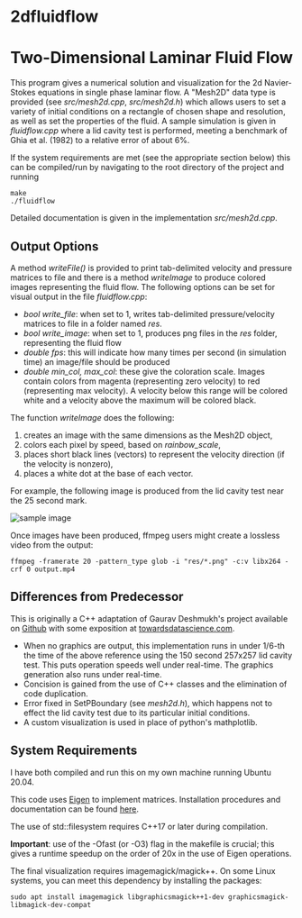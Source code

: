 # 2dfluidflow

Two-Dimensional Laminar Fluid Flow
==================================

This program gives a numerical solution and visualization for the 2d Navier-Stokes equations in single phase laminar flow. A "Mesh2D" data type is provided (see _src/mesh2d.cpp_, _src/mesh2d.h_) which allows users to set a variety of initial conditions on a rectangle of chosen shape and resolution, as well as set the properties of the fluid. A sample simulation is given in _fluidflow.cpp_ where a lid cavity test is performed, meeting a benchmark of Ghia et al. (1982) to a relative error of about 6%.

If the system requirements are met (see the appropriate section below) this can be compiled/run by navigating to the root directory of the project and running

    make
    ./fluidflow

Detailed documentation is given in the implementation _src/mesh2d.cpp_.


Output Options
--------------

A method _writeFile()_ is provided to print tab-delimited velocity and pressure matrices to file and there is a method _writeImage_ to produce colored images representing the fluid flow. The following options can be set for visual output in the file _fluidflow.cpp_:

* _bool write_file_: when set to 1, writes tab-delimited pressure/velocity matrices to file in a folder named _res_.
* _bool write_image_: when set to 1, produces png files in the _res_ folder, representing the fluid flow
* _double fps_: this will indicate how many times per second (in simulation time) an image/file should be produced
* _double min_col, max_col_: these give the coloration scale. Images contain colors from magenta (representing zero velocity) to red (representing max velocity). A velocity below this range will be colored white and a velocity above the maximum will be colored black.

The function _writeImage_ does the following:

1. creates an image with the same dimensions as the Mesh2D object,
2. colors each pixel by speed, based on _rainbow_scale_,
3. places short black lines (vectors) to represent the velocity direction (if the velocity is nonzero),
4. places a white dot at the base of each vector.

For example, the following image is produced from the lid cavity test near the 25 second mark.

![sample image](https://user-images.githubusercontent.com/65519600/159061419-b3526b1d-a478-41d2-b7b7-8ae345c7f270.png)


Once images have been produced, ffmpeg users might create a lossless video from the output:

    ffmpeg -framerate 20 -pattern_type glob -i "res/*.png" -c:v libx264 -crf 0 output.mp4


Differences from Predecessor
----------------------------
This is originally a C++ adaptation of Gaurav Deshmukh's project available on
[Github](https://github.com/gauravsdeshmukh/FlowPy)
with some exposition at
[towardsdatascience.com](https://towardsdatascience.com/computational-fluid-dynamics-using-python-modeling-laminar-flow-272dad1ebec).

* When no graphics are output, this implementation runs in under 1/6-th the time of the above reference using the 150 second 257x257 lid cavity test. This puts operation speeds well under real-time. The graphics generation also runs under real-time.
* Concision is gained from the use of C++ classes and the elimination of code duplication.
* Error fixed in SetPBoundary (see _mesh2d.h_), which happens not to effect the lid cavity test due to its particular initial conditions.
* A custom visualization is used in place of python's mathplotlib.


System Requirements
-------------------
I have both compiled and run this on my own machine running Ubuntu 20.04.

This code uses [Eigen](https://eigen.tuxfamily.org/) to implement matrices. Installation procedures and documentation can be found [here](https://eigen.tuxfamily.org/dox/GettingStarted.html).

The use of std::filesystem requires C++17 or later during compilation.

__Important__: use of the -Ofast (or -O3) flag in the makefile is crucial; this gives a runtime speedup on the order of 20x in the use of Eigen operations.

The final visualization requires imagemagick/magick++. On some Linux systems, you can meet this dependency by installing the packages:

    sudo apt install imagemagick libgraphicsmagick++1-dev graphicsmagick-libmagick-dev-compat
